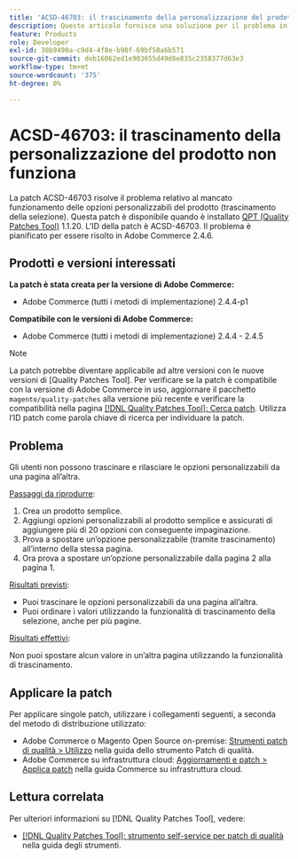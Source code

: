 ```yaml
---
title: 'ACSD-46703: il trascinamento della personalizzazione del prodotto non funziona'
description: Questo articolo fornisce una soluzione per il problema in cui il trascinamento e il rilascio delle opzioni personalizzabili del prodotto non funzionano come previsto.
feature: Products
role: Developer
exl-id: 38b9490a-c9d4-4f8e-b90f-69bf50a6b571
source-git-commit: deb16062ed1e903655d49d8e835c2358377d63e3
workflow-type: tm+mt
source-wordcount: '375'
ht-degree: 0%

---
```


# ACSD-46703: il trascinamento della personalizzazione del prodotto non funziona

La patch ACSD-46703 risolve il problema relativo al mancato funzionamento delle opzioni personalizzabili del prodotto (trascinamento della selezione). Questa patch è disponibile quando è installato [QPT (Quality Patches Tool)](https://experienceleague.adobe.com/en/docs/commerce-knowledge-base/kb/announcements/commerce-announcements/magento-quality-patches-released-new-tool-to-self-serve-quality-patches) 1.1.20. L’ID della patch è ACSD-46703. Il problema è pianificato per essere risolto in Adobe Commerce 2.4.6.

## Prodotti e versioni interessati

**La patch è stata creata per la versione di Adobe Commerce:**

* Adobe Commerce (tutti i metodi di implementazione) 2.4.4-p1

**Compatibile con le versioni di Adobe Commerce:**

* Adobe Commerce (tutti i metodi di implementazione) 2.4.4 - 2.4.5

>[!NOTE]
>
>La patch potrebbe diventare applicabile ad altre versioni con le nuove versioni di [Quality Patches Tool]. Per verificare se la patch è compatibile con la versione di Adobe Commerce in uso, aggiornare il pacchetto `magento/quality-patches` alla versione più recente e verificare la compatibilità nella pagina [[!DNL Quality Patches Tool]: Cerca patch](https://experienceleague.adobe.com/tools/commerce-quality-patches/index.html). Utilizza l’ID patch come parola chiave di ricerca per individuare la patch.

## Problema

Gli utenti non possono trascinare e rilasciare le opzioni personalizzabili da una pagina all’altra.

<u>Passaggi da riprodurre</u>:

1. Crea un prodotto semplice.
1. Aggiungi opzioni personalizzabili al prodotto semplice e assicurati di aggiungere più di 20 opzioni con conseguente impaginazione.
1. Prova a spostare un’opzione personalizzabile (tramite trascinamento) all’interno della stessa pagina.
1. Ora prova a spostare un’opzione personalizzabile dalla pagina 2 alla pagina 1.

<u>Risultati previsti</u>:

* Puoi trascinare le opzioni personalizzabili da una pagina all’altra.
* Puoi ordinare i valori utilizzando la funzionalità di trascinamento della selezione, anche per più pagine.

<u>Risultati effettivi</u>:

Non puoi spostare alcun valore in un’altra pagina utilizzando la funzionalità di trascinamento.

## Applicare la patch

Per applicare singole patch, utilizzare i collegamenti seguenti, a seconda del metodo di distribuzione utilizzato:

* Adobe Commerce o Magento Open Source on-premise: [Strumenti patch di qualità > Utilizzo](/help/tools/quality-patches-tool/usage.md) nella guida dello strumento Patch di qualità.
* Adobe Commerce su infrastruttura cloud: [Aggiornamenti e patch > Applica patch](https://experienceleague.adobe.com/docs/commerce-cloud-service/user-guide/develop/upgrade/apply-patches.html) nella guida Commerce su infrastruttura cloud.

## Lettura correlata

Per ulteriori informazioni su [!DNL Quality Patches Tool], vedere:

* [[!DNL Quality Patches Tool]: strumento self-service per patch di qualità](/help/tools/quality-patches-tool/quality-patches-tool-to-self-serve-quality-patches.md) nella guida degli strumenti.
